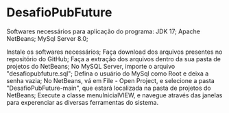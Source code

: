 # DesafioPubFuture
Softwares necessários para aplicação do programa:
JDK 17;
Apache NetBeans;
MySql Server 8.0;

Instale os softwares necessários;
Faça download dos arquivos presentes no repositório do GitHub;
Faça a extração dos arquivos dentro da sua pasta de projetos do NetBeans;
No MySQL Server, importe o arquivo "desafiopubfuture.sql";
Defina o usuário do MySql como Root e deixa a senha vazia;
No NetBeans, vá em File - Open Project, e selecione a pasta "DesafioPubFuture-main", que estará localizada na pasta de projetos do NetBeans;
Execute a classe menuInicialVIEW, e navegue através das janelas para experenciar as diversas ferramentas do sistema.

